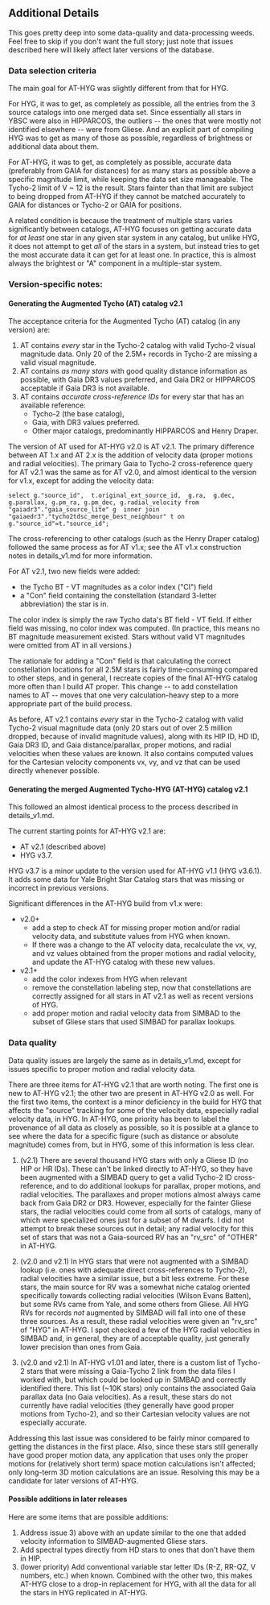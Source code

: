 ## Additional Details

This goes pretty deep into some data-quality and data-processing weeds. Feel free to skip if you don't want the full story; just note that issues described here will likely affect later versions of the database.

### Data selection criteria

The main goal for AT-HYG was slightly different from that for HYG.

For HYG, it was to get, as completely as possible, all the entries from the 3 source catalogs into one merged data set. Since essentially all stars in YBSC were also in HIPPARCOS, the outliers -- the ones that were mostly not identified elsewhere -- were from Gliese. And an explicit part of compiling HYG was to get as many of those as possible, regardless of brightness or additional data about them.

For AT-HYG, it was to get, as completely as possible, accurate data (preferably from GAIA for distances) for as many stars as possible above a specific magnitude limit, while keeping the data set size manageable. The Tycho-2 limit of V ~ 12 is the result. Stars fainter than that limit are subject to being dropped from AT-HYG if they cannot be matched accurately to GAIA for distances or Tycho-2 or GAIA for positions. 

A related condition is because the treatment of multiple stars varies significantly between catalogs, AT-HYG focuses on getting accurate data for _at least_ one star in any given star system in any catalog, but unlike HYG, it does not attempt to get _all_ of the stars in a system, but instead tries to get the most accurate data it can get for at least one. In practice, this is almost always the brightest or "A" component in a multiple-star system.

### Version-specific notes:

#### Generating the Augmented Tycho (AT) catalog v2.1

The acceptance criteria for the Augmented Tycho (AT) catalog (in any version) are:

1. AT contains _every_ star in the Tycho-2 catalog with valid Tycho-2 visual magnitude data. Only 20 of the 2.5M+ records in Tycho-2 are missing a valid visual magnitude.
2. AT contains _as many stars_ with good quality distance information as possible, with Gaia DR3 values preferred, and Gaia DR2 or HIPPARCOS acceptable if Gaia DR3 is not available.
3. AT contains _accurate cross-reference IDs_ for every star that has an available reference: 
    * Tycho-2 (the base catalog), 
    * Gaia, with DR3 values preferred.
    * Other major catalogs, predominantly HIPPARCOS and Henry Draper.

The version of AT used for AT-HYG v2.0 is AT v2.1. The primary difference between AT 1.x and AT 2.x is the addition of velocity data (proper motions and radial velocities). The primary Gaia to Tycho-2 cross-reference query for AT v2.1 was the same as for AT v2.0, and almost identical to the version for v1.x, except for adding the velocity data:

`select g."source_id", 
    t.original_ext_source_id, 
    g.ra, 
    g.dec, 
    g.parallax,
    g.pm_ra,
    g.pm_dec,
    g.radial_velocity
from "gaiadr3"."gaia_source_lite" g 
inner join "gaiaedr3"."tycho2tdsc_merge_best_neighbour" t on g."source_id"=t."source_id";
`

The cross-referencing to other catalogs (such as the Henry Draper catalog) followed the same process as for AT v1.x; see the AT v1.x construction notes in details_v1.md for more information.

For AT v2.1, two new fields were added:

* the Tycho BT - VT magnitudes as a color index ("CI") field
* a "Con" field containing the constellation (standard 3-letter abbreviation) the star is in.

The color index is simply the raw Tycho data's BT field - VT field. If either field was missing, no color index was computed. (In practice, this means no BT magnitude measurement existed. Stars without valid VT magnitudes were omitted from AT in all versions.)

The rationale for adding a "Con" field is that calculating the correct constellation locations for all 2.5M stars is fairly time-consuming compared to other steps, and in general, I recreate copies of the final AT-HYG catalog more often than I build AT proper. This change -- to add constellation names to AT -- moves that one very calculation-heavy step to a more appropriate part of the build process.

As before, AT v2.1 contains _every_ star in the Tycho-2 catalog with valid Tycho-2 visual magnitude data (only 20 stars out of over 2.5 million dropped, because of invalid magnitude values), along with its HIP ID, HD ID, Gaia DR3 ID, and Gaia distance/parallax, proper motions, and radial velocities when these values are known. It also contains computed values for the Cartesian velocity components vx, vy, and vz that can be used directly whenever possible.

#### Generating the merged Augmented Tycho-HYG (AT-HYG) catalog v2.1

This followed an almost identical process to the process described in details_v1.md.

The current starting points for AT-HYG v2.1 are:

* AT v2.1 (described above)
* HYG v3.7.

HYG v3.7 is a minor update to the version used for AT-HYG v1.1 (HYG v3.6.1). It adds some data for Yale Bright Star Catalog stars that was missing or incorrect in previous versions.

Significant differences in the AT-HYG build from v1.x were:

* v2.0+
    * add a step to check AT for missing proper motion and/or radial velocity data, and substitute values from HYG when known. 
    * If there was a change to the AT velocity data, recalculate the vx, vy, and vz values obtained from the proper motions and radial velocity, and update the AT-HYG catalog with these new values.
* v2.1+ 
    * add the color indexes from HYG when relevant
    * remove the constellation labeling step, now that constellations are correctly assigned for all stars in AT v2.1 as well as recent versions of HYG.
    * add proper motion and radial velocity data from SIMBAD to the subset of Gliese stars that used SIMBAD for parallax lookups.

### Data quality

Data quality issues are largely the same as in details_v1.md, except for issues specific to proper motion and radial velocity data.

There are three items for AT-HYG v2.1 that are worth noting. The first one is new to AT-HYG v2.1; the other two are present in AT-HYG v2.0 as well. For the first two items, the context is a minor deficiency in the build for HYG that affects the "source" tracking for some of the velocity data, especially radial velocity data, in HYG. In AT-HYG, one priority has been to label the provenance of all data as closely as possible, so it is possible at a glance to see where the data for a specific figure (such as distance or absolute magnitude) comes from, but in HYG, some of this information is less clear.

1. (v2.1) There are several thousand HYG stars with only a Gliese ID (no HIP or HR IDs). These can't be linked directly to AT-HYG, so they have been augmented with a SIMBAD query to get a valid Tycho-2 ID cross-reference, and to do additional lookups for parallax, proper motions, and radial velocities. The parallaxes and proper motions almost always came back from Gaia DR2 or DR3. However, especially for the fainter Gliese stars, the radial velocities could come from all sorts of catalogs, many of which were specialized ones just for a subset of M dwarfs. I did not attempt to break these sources out in detail; any radial velocity for this set of stars that was not a Gaia-sourced RV has an "rv_src" of "OTHER" in AT-HYG. 

2. (v2.0 and v2.1) In HYG stars that were not augmented with a SIMBAD lookup (i.e. ones with adequate direct cross-references to Tycho-2), radial velocities have a similar issue, but a bit less extreme. For these stars, the main source for RV was a somewhat niche catalog oriented specifically towards collecting radial velocities (Wilson Evans Batten), but some RVs came from Yale, and some others from Gliese. All HYG RVs for records *not* augmented by SIMBAD will fall into one of these three sources. As a result, these radial velocities were given an "rv_src" of "HYG" in AT-HYG. I spot checked a few of the HYG radial velocities in SIMBAD and, in general, they are of acceptable quality, just generally lower precision than ones from Gaia.

3. (v2.0 and v2.1) In AT-HYG v1.01 and later, there is a custom list of Tycho-2 stars that were missing a Gaia-Tycho 2 link from the data files I worked with, but which could be looked up in SIMBAD and correctly identified there. This list (~10K stars) only contains the associated Gaia parallax data (no Gaia velocities). As a result, these stars do not currently have radial velocities (they generally have good proper motions from Tycho-2), and so their Cartesian velocity values are not especially accurate. 

Addressing this last issue was considered to be fairly minor compared to getting the distances in the first place. Also, since these stars still generally have good proper motion data, any application that uses only the proper motions for (relatively short term) space motion calculations isn't affected; only long-term 3D motion calculations are an issue. Resolving this may be a candidate for later versions of AT-HYG. 

#### Possible additions in later releases

Here are some items that are possible additions:

1. Address issue 3) above with an update similar to the one that added velocity information to SIMBAD-augmented Gliese stars. 
2. Add spectral types directly from HD stars to ones that don't have them in HIP.
3. (lower priority) Add conventional variable star letter IDs (R-Z, RR-QZ, V numbers, etc.) when known. Combined with the other two, this makes AT-HYG close to a drop-in replacement for HYG, with all the data for all the stars in HYG replicated in AT-HYG.

